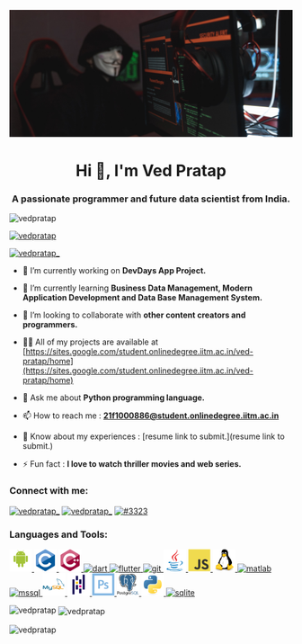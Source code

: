 ![Banner](/Pictures/Banner.jpg)
<h1 align="center">Hi 👋, I'm Ved Pratap</h1>
<h3 align="center">A passionate programmer and future data scientist from India.</h3>

<p align="left"> <img src="https://komarev.com/ghpvc/?username=vedpratap&label=Profile%20views&color=0e75b6&style=flat" alt="vedpratap" /> </p>

<p align="left"> <a href="https://github.com/ryo-ma/github-profile-trophy"><img src="https://github-profile-trophy.vercel.app/?username=vedpratap" alt="vedpratap" /></a> </p>

<p align="left"> <a href="https://twitter.com/vedpratap_" target="blank"><img src="https://img.shields.io/twitter/follow/vedpratap_?logo=twitter&style=for-the-badge" alt="vedpratap_" /></a> </p>

- 🔭 I’m currently working on **DevDays App Project.**

- 🌱 I’m currently learning **Business Data Management, Modern Application Development and Data Base Management System.**

- 👯 I’m looking to collaborate with **other content creators and programmers.**

- 👨‍💻 All of my projects are available at [https://sites.google.com/student.onlinedegree.iitm.ac.in/ved-pratap/home](https://sites.google.com/student.onlinedegree.iitm.ac.in/ved-pratap/home)

- 💬 Ask me about **Python programming language.**

- 📫 How to reach me : **21f1000886@student.onlinedegree.iitm.ac.in**

- 📄 Know about my experiences : [resume link to submit.](resume link to submit.)

- ⚡ Fun fact : **I love to watch thriller movies and web series.**

<h3 align="left">Connect with me:</h3>
<p align="left">
<a href="https://twitter.com/vedpratap_" target="blank"><img align="center" src="https://raw.githubusercontent.com/rahuldkjain/github-profile-readme-generator/master/src/images/icons/Social/twitter.svg" alt="vedpratap_" height="30" width="40" /></a>
<a href="https://instagram.com/vedpratap_" target="blank"><img align="center" src="https://raw.githubusercontent.com/rahuldkjain/github-profile-readme-generator/master/src/images/icons/Social/instagram.svg" alt="vedpratap_" height="30" width="40" /></a>
<a href="https://discord.gg/#3323" target="blank"><img align="center" src="https://raw.githubusercontent.com/rahuldkjain/github-profile-readme-generator/master/src/images/icons/Social/discord.svg" alt="#3323" height="30" width="40" /></a>
</p>

<h3 align="left">Languages and Tools:</h3>
<p align="left"> <a href="https://developer.android.com" target="_blank" rel="noreferrer"> <img src="https://raw.githubusercontent.com/devicons/devicon/master/icons/android/android-original-wordmark.svg" alt="android" width="40" height="40"/> </a> <a href="https://www.cprogramming.com/" target="_blank" rel="noreferrer"> <img src="https://raw.githubusercontent.com/devicons/devicon/master/icons/c/c-original.svg" alt="c" width="40" height="40"/> </a> <a href="https://www.w3schools.com/cpp/" target="_blank" rel="noreferrer"> <img src="https://raw.githubusercontent.com/devicons/devicon/master/icons/cplusplus/cplusplus-original.svg" alt="cplusplus" width="40" height="40"/> </a> <a href="https://dart.dev" target="_blank" rel="noreferrer"> <img src="https://www.vectorlogo.zone/logos/dartlang/dartlang-icon.svg" alt="dart" width="40" height="40"/> </a> <a href="https://flutter.dev" target="_blank" rel="noreferrer"> <img src="https://www.vectorlogo.zone/logos/flutterio/flutterio-icon.svg" alt="flutter" width="40" height="40"/> </a> <a href="https://git-scm.com/" target="_blank" rel="noreferrer"> <img src="https://www.vectorlogo.zone/logos/git-scm/git-scm-icon.svg" alt="git" width="40" height="40"/> </a> <a href="https://www.java.com" target="_blank" rel="noreferrer"> <img src="https://raw.githubusercontent.com/devicons/devicon/master/icons/java/java-original.svg" alt="java" width="40" height="40"/> </a> <a href="https://developer.mozilla.org/en-US/docs/Web/JavaScript" target="_blank" rel="noreferrer"> <img src="https://raw.githubusercontent.com/devicons/devicon/master/icons/javascript/javascript-original.svg" alt="javascript" width="40" height="40"/> </a> <a href="https://www.linux.org/" target="_blank" rel="noreferrer"> <img src="https://raw.githubusercontent.com/devicons/devicon/master/icons/linux/linux-original.svg" alt="linux" width="40" height="40"/> </a> <a href="https://www.mathworks.com/" target="_blank" rel="noreferrer"> <img src="https://upload.wikimedia.org/wikipedia/commons/2/21/Matlab_Logo.png" alt="matlab" width="40" height="40"/> </a> <a href="https://www.microsoft.com/en-us/sql-server" target="_blank" rel="noreferrer"> <img src="https://www.svgrepo.com/show/303229/microsoft-sql-server-logo.svg" alt="mssql" width="40" height="40"/> </a> <a href="https://www.mysql.com/" target="_blank" rel="noreferrer"> <img src="https://raw.githubusercontent.com/devicons/devicon/master/icons/mysql/mysql-original-wordmark.svg" alt="mysql" width="40" height="40"/> </a> <a href="https://pandas.pydata.org/" target="_blank" rel="noreferrer"> <img src="https://raw.githubusercontent.com/devicons/devicon/2ae2a900d2f041da66e950e4d48052658d850630/icons/pandas/pandas-original.svg" alt="pandas" width="40" height="40"/> </a> <a href="https://www.photoshop.com/en" target="_blank" rel="noreferrer"> <img src="https://raw.githubusercontent.com/devicons/devicon/master/icons/photoshop/photoshop-line.svg" alt="photoshop" width="40" height="40"/> </a> <a href="https://www.postgresql.org" target="_blank" rel="noreferrer"> <img src="https://raw.githubusercontent.com/devicons/devicon/master/icons/postgresql/postgresql-original-wordmark.svg" alt="postgresql" width="40" height="40"/> </a> <a href="https://www.python.org" target="_blank" rel="noreferrer"> <img src="https://raw.githubusercontent.com/devicons/devicon/master/icons/python/python-original.svg" alt="python" width="40" height="40"/> </a> <a href="https://www.sqlite.org/" target="_blank" rel="noreferrer"> <img src="https://www.vectorlogo.zone/logos/sqlite/sqlite-icon.svg" alt="sqlite" width="40" height="40"/> </a> </p>

<p><img align="left" src="https://github-readme-stats.vercel.app/api/top-langs?username=vedpratap&show_icons=true&locale=en&layout=compact" alt="vedpratap" /></p>

<p>&nbsp;<img align="center" src="https://github-readme-stats.vercel.app/api?username=vedpratap&show_icons=true&locale=en" alt="vedpratap" /></p>

<p><img align="center" src="https://github-readme-streak-stats.herokuapp.com/?user=vedpratap&" alt="vedpratap" /></p>
